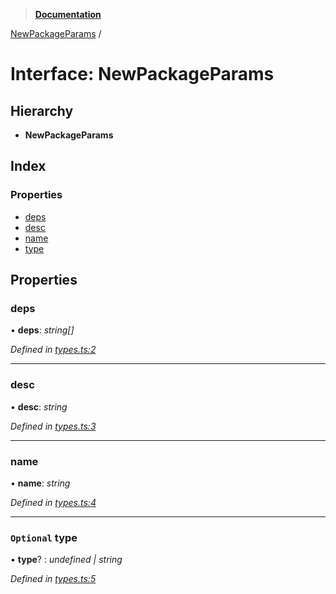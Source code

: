 > **[Documentation](../README.md)**

[NewPackageParams](newpackageparams.md) /

# Interface: NewPackageParams

## Hierarchy

* **NewPackageParams**

## Index

### Properties

* [deps](newpackageparams.md#deps)
* [desc](newpackageparams.md#desc)
* [name](newpackageparams.md#name)
* [type](newpackageparams.md#optional-type)

## Properties

###  deps

• **deps**: *string[]*

*Defined in [types.ts:2](https://github.com/dylanaubrey/repodog/blob/6c25ee9/packages/new-package/src/types.ts#L2)*

___

###  desc

• **desc**: *string*

*Defined in [types.ts:3](https://github.com/dylanaubrey/repodog/blob/6c25ee9/packages/new-package/src/types.ts#L3)*

___

###  name

• **name**: *string*

*Defined in [types.ts:4](https://github.com/dylanaubrey/repodog/blob/6c25ee9/packages/new-package/src/types.ts#L4)*

___

### `Optional` type

• **type**? : *undefined | string*

*Defined in [types.ts:5](https://github.com/dylanaubrey/repodog/blob/6c25ee9/packages/new-package/src/types.ts#L5)*